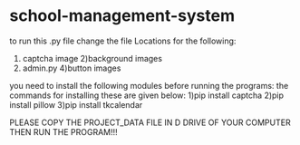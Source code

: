 # school-management-system
to run this .py file change the file Locations for the following:
1) captcha image
2)background images
3) admin.py
4)button images

you need to install the following modules before running the programs:
the commands for installing these are given below:
1)pip install captcha
2)pip install pillow
3)pip install tkcalendar


PLEASE COPY THE PROJECT_DATA FILE IN D DRIVE OF YOUR COMPUTER THEN RUN THE PROGRAM!!!


